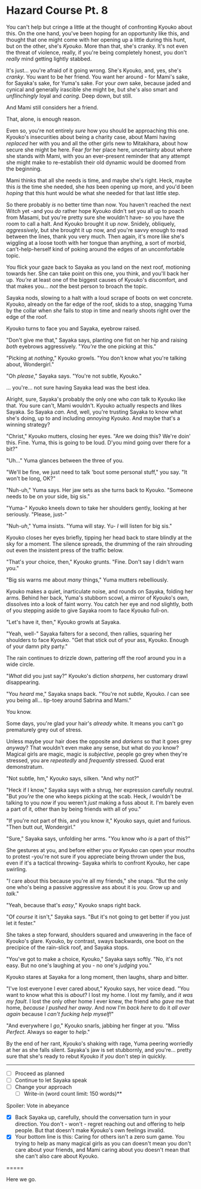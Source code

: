 # Hazard Course Pt. 8

You can't help but cringe a little at the thought of confronting Kyouko about this. On the one hand, you've been hoping for an opportunity like this, and thought that one might come with her opening up a little during this hunt, but on the other, she's *Kyouko*. More than that, she's cranky. It's not even the threat of violence, really, if you're being completely honest, you don't *really* mind getting lightly stabbed.

It's just... you're afraid of it going wrong. She's Kyouko, and, yes, she's *cranky*. You want to be her friend. You want her around - for Mami's sake, for Sayaka's sake, for Yuma's sake. For your *own* sake, because jaded and cynical and generally irascible she might be, but she's also smart and *unflinchingly* loyal and *caring*. Deep down, but still.

And Mami still considers her a friend.

That, alone, is enough reason.

Even so, you're not entirely *sure* how you should be approaching this one. Kyouko's insecurities about being a charity case, about Mami having *replaced* her with you and all the other girls new to Mitakihara, about how secure she might be here. Fear *for* her place here, uncertainty about where she stands with Mami, with you an ever-present reminder that any attempt she might make to re-establish their old dynamic would be doomed from the beginning.

Mami thinks that all she needs is time, and maybe she's right. Heck, maybe this *is* the time she needed, she *has* been opening up more, and you'd been *hoping* that this hunt would be what she needed for that last little step.

So there probably *is* no better time than now. You haven't reached the next Witch yet -and you *do* rather hope Kyouko didn't set you all up to poach from Masami, but you're pretty sure she wouldn't have- so you have the room to call a halt. And Kyouko brought it up *now*. Snidely, obliquely, *aggressively*, but she brought it up now, and you're savvy enough to read between the lines, thank you very much. Then again, it's more like she's wiggling at a loose tooth with her tongue than anything, a sort of morbid, can't-help-herself kind of poking around the edges of an uncomfortable topic.

You flick your gaze back to Sayaka as you land on the next roof, motioning towards her. She can take point on this one, you think, and you'll back her up. *You're* at least one of the biggest causes of Kyouko's discomfort, and that makes you... *not* the best person to broach the topic.

Sayaka nods, slowing to a halt with a loud scrape of boots on wet concrete. Kyouko, already on the far edge of the roof, skids to a stop, snagging Yuma by the collar when *she* fails to stop in time and nearly shoots right over the edge of the roof.

Kyouko turns to face you and Sayaka, eyebrow raised.

"Don't give me that," Sayaka says, planting one fist on her hip and raising *both* eyebrows aggressively. "*You're* the one picking at this."

"Picking at *nothing*," Kyouko growls. "You don't know what you're talking about, Wondergirl."

"Oh *please*," Sayaka says. "You're not subtle, Kyouko."

... you're... not sure having Sayaka lead was the best idea.

Alright, sure, Sayaka's probably the only one who *can* talk to Kyouko like that. *You* sure can't, Mami wouldn't. Kyouko actually respects and likes Sayaka. So Sayaka *can*. And, well, you're trusting Sayaka to know what she's doing, up to and including *annoying* Kyouko. And maybe that's a winning strategy?

"Christ," Kyouko mutters, closing her eyes. "Are we doing this? We're doin' this. Fine. Yuma, this is going to be loud. D'you mind going over there for a bit?"

"Uh..." Yuma glances between the three of you.

"We'll be fine, we just need to talk 'bout some personal stuff," you say. "It won't be long, OK?"

"Nuh-uh," Yuma says. Her jaw sets as she turns back to Kyouko. "Someone needs to be on your side, big sis."

"Yuma-" Kyouko kneels down to take her shoulders gently, looking at her seriously. "Please, just-"

"Nuh-*uh*," Yuma insists. "Yuma will stay. Yu- *I* will listen for big sis."

Kyouko closes her eyes briefly, tipping her head back to stare blindly at the sky for a moment. The silence spreads, the drumming of the rain shrouding out even the insistent press of the traffic below.

"That's your choice, then," Kyouko grunts. "Fine. Don't say I didn't warn you."

"Big sis warns me about *many* things," Yuma mutters rebelliously.

Kyouko makes a quiet, inarticulate noise, and rounds on Sayaka, folding her arms. Behind her back, Yuma's stubborn scowl, a mirror of Kyouko's own, dissolves into a look of faint worry. You catch her eye and nod slightly, both of you stepping aside to give Sayaka room to face Kyouko full-on.

"Let's have it, then," Kyouko growls at Sayaka.

"Yeah, well-" Sayaka falters for a second, then rallies, squaring her shoulders to face Kyouko. "Get that stick out of your ass, Kyouko. Enough of your damn pity party."

The rain continues to drizzle down, pattering off the roof around you in a wide circle.

"*What* did you just say?" Kyouko's diction *sharpens*, her customary drawl disappearing.

"You *heard* me," Sayaka snaps back. "You're not *subtle*, Kyouko. *I* can see you being all... tip-toey around Sabrina and Mami."

You know.

Some days, you're glad your hair's *already* white. It means you can't go prematurely grey out of stress.

Unless maybe your hair does the opposite and *darkens* so that it goes grey *anyway*? That wouldn't even make any sense, but what do *you* know? Magical girls are magic, magic is *subjective*, people go grey when they're stressed, you are *repeatedly* and *frequently* stressed. Quod erat demonstratum.

"Not subtle, hm," Kyouko says, silken. "And why not?"

"Heck if I know," Sayaka says with a shrug, her expression carefully neutral. "But *you're* the one who keeps picking at the scab. Heck, *I* wouldn't be talking to you *now* if you weren't *just* making a fuss about it. I'm barely even a part of it, other than by being friends with all of you."

"If you're not part of this, and you know it," Kyouko says, quiet and furious. "Then butt *out*, Wondergirl."

"Sure," Sayaka says, unfolding her arms. "You know who *is* a part of this?"

She gestures at you, and before either you *or* Kyouko can open your mouths to protest -you're not sure if you appreciate being thrown under the bus, even if it's a tactical throwing- Sayaka whirls to confront Kyouko, her cape swirling.

"*I* care about this because you're all my friends," she snaps. "But the only one who's being a passive aggressive ass about it is *you*. Grow up and *talk*."

"Yeah, because that's *easy*," Kyouko snaps right back.

"Of *course* it isn't," Sayaka says. "But it's not going to get better if you just let it fester."

She takes a step forward, shoulders squared and unwavering in the face of Kyouko's glare. Kyouko, by contrast, sways backwards, one boot on the precipice of the rain-slick roof, and Sayaka stops.

"You've got to make a choice, Kyouko," Sayaka says softly. "No, it's not easy. But no one's laughing at you - no one's *judging* you."

Kyouko stares at Sayaka for a long moment, then laughs, sharp and bitter.

"I've lost everyone I ever cared about," Kyouko says, her voice dead. "You want to know what this is *about*? I lost my home. I lost my family, and *it was my fault*. I lost the only other home I ever knew, the friend who *gave* me that home, *because I pushed her away*. And now I'm *back here* to do it *all over again* because I *can't fucking help myself!*"

"And everywhere I *go*," Kyouko snarls, jabbing her finger at you. "Miss *Perfect*. Always so eager to *help*."

By the end of her rant, Kyouko's shaking with rage, Yuma peering worriedly at her as she falls silent. Sayaka's jaw is set stubbornly, and you're... pretty sure that she's ready to rebut Kyouko if *you* don't step in quickly.

---

- [ ] Proceed as planned
- [ ] Continue to let Sayaka speak
- [ ] Change your approach
  - [ ] Write-in (word count limit: 150 words)**

Spoiler: Vote in abeyance

- [x] Back Sayaka up, carefully, should the conversation turn in your direction. You don't - won't - regret reaching out and offering to help people. But that doesn't make Kyouko's own feelings invalid.
- [x] Your bottom line is this: Caring for others isn't a zero sum game. You trying to help as many magical girls as you can doesn't mean you don't care about your friends, and Mami caring about you doesn't mean that she can't also care about Kyouko.

\=====​

Here we go.
